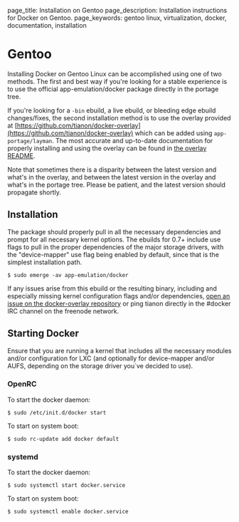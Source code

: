 page_title: Installation on Gentoo
page_description: Installation instructions for Docker on Gentoo.
page_keywords: gentoo linux, virtualization, docker, documentation, installation

# Gentoo

Installing Docker on Gentoo Linux can be accomplished using one of two
methods. The first and best way if you're looking for a stable
experience is to use the official app-emulation/docker package directly
in the portage tree.

If you're looking for a `-bin` ebuild, a live ebuild, or bleeding edge
ebuild changes/fixes, the second installation method is to use the
overlay provided at
[https://github.com/tianon/docker-overlay](https://github.com/tianon/docker-overlay)
which can be added using `app-portage/layman`. The most accurate and
up-to-date documentation for properly installing and using the overlay
can be found in [the overlay
README](https://github.com/tianon/docker-overlay/blob/master/README.md#using-this-overlay).

Note that sometimes there is a disparity between the latest version and
what's in the overlay, and between the latest version in the overlay and
what's in the portage tree. Please be patient, and the latest version
should propagate shortly.

## Installation

The package should properly pull in all the necessary dependencies and
prompt for all necessary kernel options. The ebuilds for 0.7+ include
use flags to pull in the proper dependencies of the major storage
drivers, with the "device-mapper" use flag being enabled by default,
since that is the simplest installation path.

    $ sudo emerge -av app-emulation/docker

If any issues arise from this ebuild or the resulting binary, including
and especially missing kernel configuration flags and/or dependencies,
[open an issue on the docker-overlay repository](
https://github.com/tianon/docker-overlay/issues) or ping
tianon directly in the #docker IRC channel on the freenode network.

## Starting Docker

Ensure that you are running a kernel that includes all the necessary
modules and/or configuration for LXC (and optionally for device-mapper
and/or AUFS, depending on the storage driver you`ve decided to use).

### OpenRC

To start the docker daemon:

    $ sudo /etc/init.d/docker start

To start on system boot:

    $ sudo rc-update add docker default

### systemd

To start the docker daemon:

    $ sudo systemctl start docker.service

To start on system boot:

    $ sudo systemctl enable docker.service
